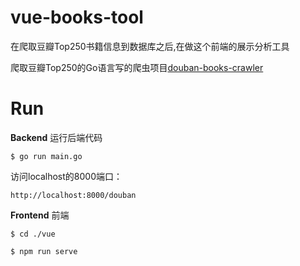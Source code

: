 # vue-books-tool  
在爬取豆瓣Top250书籍信息到数据库之后,在做这个前端的展示分析工具  

爬取豆瓣Top250的Go语言写的爬虫项目[douban-books-crawler](https://github.com/fenghaojiang/douban-books-crawler)  

  
# Run
**Backend**
运行后端代码

```shell
$ go run main.go
```

访问localhost的8000端口：
```shell
http://localhost:8000/douban
```  

**Frontend**
前端
```shell
$ cd ./vue
```

```shell
$ npm run serve
```


